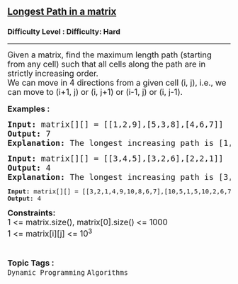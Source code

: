 <h2><a href="https://www.geeksforgeeks.org/problems/longest-path-in-a-matrix3019/1?page=3&difficulty=Hard&status=unsolved&sortBy=accuracy">Longest Path in a matrix</a></h2><h3>Difficulty Level : Difficulty: Hard</h3><hr><div class="problems_problem_content__Xm_eO"><p><span style="font-size: 18px;">Given a matrix, find the maximum length path (starting from any cell) such that all cells along the path are in strictly increasing order.<br></span><span style="font-size: 18px;">We can move in 4 directions from a given cell (i, j), i.e., we can move to (i+1, j) or (i, j+1) or (i-1, j) or (i, j-1).</span><br>&nbsp;<br><span style="font-size: 18px;"><strong>Examples :</strong></span></p>
<pre><span style="font-size: 18px;"><strong>Input: </strong>matrix[][] = [[1,2,9],[5,3,8],[4,6,7]]
<strong>Output: </strong>7
<strong>Explanation: </strong>The longest increasing path is [1,2,3,6,7,8,9].</span>
</pre>
<pre><span style="font-size: 18px;"><strong>Input: </strong>matrix[][] = [[3,4,5],[3,2,6],[2,2,1]]
<strong>Output: </strong>4
<strong>Explanation: </strong>The longest increasing path is [3,4,5,6].<br></span></pre>
<pre><strong>Input: </strong>matrix[][] = [[3,2,1,4,9,10,8,6,7],[10,5,1,5,10,2,6,7,5],[2,5,6,2,4,6,10,10,7]]
<strong>Output: </strong>4</pre>
<p><span style="font-size: 18px;"><strong>Constraints:</strong><br>1 &lt;= matrix.size(), matrix[0].size() &lt;= 1000<br>1 &lt;= matrix[i][j] &lt;= 10<sup>3</sup></span></p></div><br><p><span style=font-size:18px><strong>Topic Tags : </strong><br><code>Dynamic Programming</code>&nbsp;<code>Algorithms</code>&nbsp;